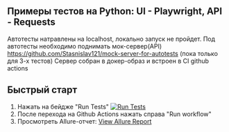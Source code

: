 ## Примеры тестов на Python: UI - Playwright, API - Requests
Автотесты натравлены на localhost, локально запуск не пройдет.
Под автотесты необходимо поднимать мок-сервер(API) https://github.com/Stasnislav121/mock-server-for-autotests (пока только для 3-х тестов)
Сервер собран в докер-образ и встроен в CI github actions 

## Быстрый старт
1. Нажать на бейдже "Run Tests"
[![Run Tests](https://img.shields.io/badge/Run_Tests-GitHub_Actions-blue?logo=github)](https://github.com/Stasnislav121/Example_tests/actions/workflows/test.yml)
2. После перехода на Github Actions нажать справа "Run workflow"
3. Просмотреть Allure-отчет: [View Allure Report](https://stanislav121.github.io/example_tests/)

